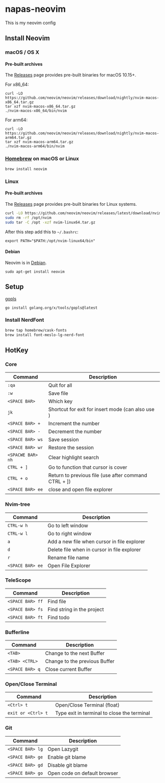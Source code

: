 # napas-neovim

This is my neovim config

## Install Neovim

### macOS / OS X

#### Pre-built archives

The [Releases](https://github.com/neovim/neovim/releases) page provides pre-built binaries for macOS 10.15+.

For x86_64:

    curl -LO https://github.com/neovim/neovim/releases/download/nightly/nvim-macos-x86_64.tar.gz
    tar xzf nvim-macos-x86_64.tar.gz
    ./nvim-macos-x86_64/bin/nvim

For arm64:

    curl -LO https://github.com/neovim/neovim/releases/download/nightly/nvim-macos-arm64.tar.gz
    tar xzf nvim-macos-arm64.tar.gz
    ./nvim-macos-arm64/bin/nvim

### [Homebrew](https://brew.sh) on macOS or Linux

    brew install neovim

### Linux

#### Pre-built archives

The [Releases](https://github.com/neovim/neovim/releases) page provides pre-built binaries for Linux systems.

```sh
curl -LO https://github.com/neovim/neovim/releases/latest/download/nvim-linux64.tar.gz
sudo rm -rf /opt/nvim
sudo tar -C /opt -xzf nvim-linux64.tar.gz
```

After this step add this to `~/.bashrc`:

    export PATH="$PATH:/opt/nvim-linux64/bin"

#### Debian

Neovim is in [Debian](https://packages.debian.org/search?keywords=neovim).

    sudo apt-get install neovim

## Setup

[gopls](https://github.com/golang/tools/tree/master/gopls)

```
go install golang.org/x/tools/gopls@latest
```

### Install NerdFont

```bash
brew tap homebrew/cask-fonts
brew install font-meslo-lg-nerd-font
```

## HotKey

### Core

| Command           | Description                                            |
| ----------------- | ------------------------------------------------------ |
| `:qa`             | Quit for all                                           |
| `:w`              | Save file                                              |
| `<SPACE BAR>`     | Which key                                              |
| `jk`              | Shortcut for exit for insert mode (can also use <ESC>) |
| `<SPACE BAR> +`   | Increment the number                                   |
| `<SPACE BAR> -`   | Decrement the number                                   |
| `<SPACE BAR> ws`  | Save session                                           |
| `<SPACE BAR> wr`  | Restore the session                                    |
| `<SPACWE BAR> nh` | Clear highlight search                                 |
| `CTRL + ]`        | Go to function that cursor is cover                    |
| `CTRL + o`        | Return to previous file (use after command CTRL + ])   |
| `<SPACE BAR> ee`  | close and open file explorer                           |

### Nvim-tree

| Command          | Description                                 |
| ---------------- | ------------------------------------------- |
| `CTRL-w h`       | Go to left window                           |
| `CTRL-w l`       | Go to right window                          |
| `a`              | Add a new file when cursor in file explorer |
| `d`              | Delete file when in cursor in file explorer |
| `r`              | Rename file name                            |
| `<SPACE BAR> ee` | Open File Explorer                          |

### TeleScope

| Command          | Description                |
| ---------------- | -------------------------- |
| `<SPACE BAR> ff` | Find file                  |
| `<SPACE BAR> fs` | Find string in the project |
| `<SPACE BAR> ft` | Find todo                  |

### Bufferline

| Command         | Description                   |
| --------------- | ----------------------------- |
| `<TAB>`         | Change to the next Buffer     |
| `<TAB> <CTRL>`  | Change to the previous Buffer |
| `<SPACE BAR> q` | Close current Buffer          |

### Open/Close Terminal

| Command             | Description                                 |
| ------------------- | ------------------------------------------- |
| `<Ctrl> t`          | Open/Close Terminal (float)                 |
| `exit or <Ctrl> t ` | Type exit in terminal to close the terminal |

### Git

| Command          | Description                  |
| ---------------- | ---------------------------- |
| `<SPACE BAR> lg` | Open Lazygit                 |
| `<SPACE BAR> ge` | Enable git blame             |
| `<SPACE BAR> gd` | Disable git blame            |
| `<SPACE BAR> go` | Open code on default browser |
